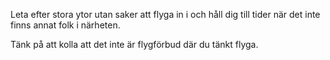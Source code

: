 ﻿Leta efter stora ytor utan saker att flyga in i och håll dig till tider när det inte finns annat folk i närheten.

Tänk på att kolla att det inte är flygförbud där du tänkt flyga.
